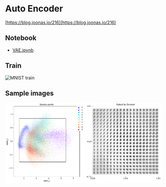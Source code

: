 # Auto Encoder

[https://blog.joonas.io/216](https://blog.joonas.io/216)

## Notebook

- [VAE.ipynb](VAE.ipynb)

## Train

![MNIST train](mnist_vae.gif)

## Sample images

![sample](samples.png)
